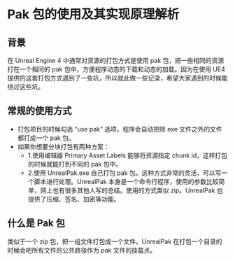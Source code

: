 # Pak 包的使用及其实现原理解析

## 背景

在 Unreal Engine 4 中通常对资源的打包方式是使用 pak 包，把一些相同的资源打在一个相同的 pak 包中，方便程序动态的下载和动态的加载。因为在使用 UE4 提供的这套打包方式遇到了一些坑，所以就此做一些记录，希望大家遇到的时候能绕过这些坑。

## 常规的使用方式

- 打包项目的时候勾选 “use pak” 选项，程序会自动把除 exe 文件之外的文件都打成一个 pak 包。
- 如果你想要分块打包有两种方案：
  - 1.使用编辑器 Primary Asset Labels 能够将资源指定 chunk id，这样打包的时候就能打到不同的 pak 包中。
  - 2.使用 UnrealPak.exe 自己打包 pak 包。这种方式非常的灵活，可以写一个脚本进行处理。UnrealPak 本身是一个命令行程序，使用的参数比较简单，网上也有很多其他人写的总结。使用的方式类似 zip。UnrealPak 也提供了压缩、签名、加密等功能。

## 什么是 Pak 包

类似于一个 zip 包，把一组文件打包成一个文件。UnrealPak 在打包一个目录的时候会吧所有文件的公共路径作为 pak 文件的挂载点。